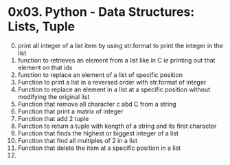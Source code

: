 # 0x03. Python - Data Structures: Lists, Tuple

0. print all integer of a list item by using str.format to print the integer in the list
1. function to retrieves an element from a list like in C ie printing out that element on that idx
2. function to replace an element of a list of specific position
3. Function to print a list in a reversed order with str.format of integer
4. Function to replace an element in a list at a specific position without modifying the original list
5. Function that remove all character c abd C from a string
6. Function that print a matrix of integer
7. Function that add 2 tuple
8. Function to return a tuple with kength of a string and its first character
9. Function that finds the highest or biggest integer of a list
10. Function that find all multiples of 2 in a list
11. Function that delete the item at a specific position in a list
12. 

